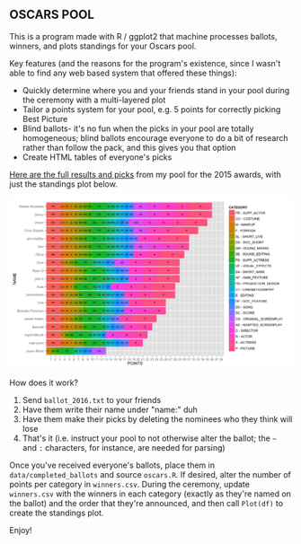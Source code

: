 ## OSCARS POOL

This is a program made with R / ggplot2 that machine processes ballots, winners, and plots standings for your Oscars pool.

Key features (and the reasons for the program's existence, since I wasn't able to find any web based system that offered these things):

* Quickly determine where you and your friends stand in your pool during the ceremony with a multi-layered plot
* Tailor a points system for your pool, e.g. 5 points for correctly picking Best Picture
* Blind ballots- it's no fun when the picks in your pool are totally homogeneous; blind ballots encourage everyone to do a bit of research rather than follow the pack, and this gives you that option
* Create HTML tables of everyone's picks

[Here are the full results and picks](http://www.jamesdreiss.com/oscars_2015.html) from my pool for the 2015 awards, with just the standings plot below.

![Alt text](data/samples/standings_2015.png?raw=true)

How does it work?

1. Send `ballot_2016.txt` to your friends
2. Have them write their name under "name:" duh
3. Have them make their picks by deleting the nominees who they think will lose
4. That's it (i.e. instruct your pool to not otherwise alter the ballot; the `~` and `:` characters, for instance, are needed for parsing)

Once you've received everyone's ballots, place them in `data/completed_ballots` and source `oscars.R`. If desired, alter the number of points per category in `winners.csv`. During the ceremony, update `winners.csv` with the winners in each category (exactly as they're named on the ballot) and the order that they're announced, and then call `Plot(df)` to create the standings plot.

Enjoy!